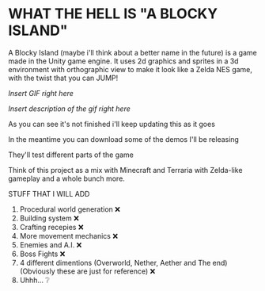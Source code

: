 # WHAT THE HELL IS "A BLOCKY ISLAND"
A Blocky Island (maybe i'll think about a better name in the future) is a game made in the Unity game engine.
It uses 2d graphics and sprites in a 3d environment with orthographic view to make it look like a Zelda NES game, with the twist that you can JUMP!

*Insert GIF right here*

*Insert description of the gif right here*



As you can see it's not finished
i'll keep updating this as it goes

In the meantime you can download some of the demos I'll be releasing

They'll test different parts of the game

Think of this project as a mix with Minecraft and Terraria with Zelda-like gameplay and a whole bunch more. 

STUFF THAT I WILL ADD
1. Procedural world generation ❌
2. Building system ❌
3. Crafting recepies ❌
4. More movement mechanics ❌
5. Enemies and A.I. ❌
6. Boss Fights ❌
7. 4 different dimentions (Overworld, Nether, Aether and The end) (Obviously these are just for reference) ❌
8. Uhhh... ❔
